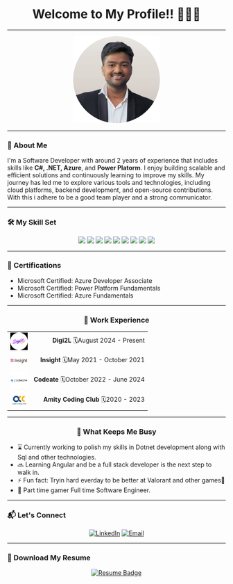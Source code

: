 <div align="center">
  <h1>Welcome to My Profile!! 🧑🏻‍💻</h1>
</div>

---

<div align="center">
  <img src="https://github.com/iamshubh22/iamshubh22/blob/main/Shubh%20Circle.jpeg" width="200" height="200"/><br>
</div>

---

### 👋 About Me
I'm a Software Developer with around 2 years of experience that includes skills like **C#, .NET, Azure**, and **Power Platorm**. I enjoy building scalable and efficient solutions and continuously learning to improve my skills. My journey has led me to explore various tools and technologies, including cloud platforms, backend development, and open-source contributions. With this i adhere to be a good team player and a strong communicator. 

---

### 🛠️ My Skill Set
<p align="center">  
  <img src="https://img.shields.io/badge/dotnet-%23F05033?style=for-the-badge&logo=.NET&logoColor=white"/>
  <img src="https://img.shields.io/badge/C Sharp-3670A0?style=for-the-badge&logoColor=white"/>
  <img src="https://img.shields.io/badge/SQL-%2300C4CC.svg?style=for-the-badge&logo=mysql&logoColor=white"/>
  <img src="https://img.shields.io/badge/Database-%23F05033.svg?style=for-the-badge&logoColor=white"/>
  <img src="https://img.shields.io/badge/git-3670A0?style=for-the-badge&logo=git&logoColor=white"/>
  <img src="https://img.shields.io/badge/Canva-%2300C4CC.svg?style=for-the-badge&logo=Canva&logoColor=white"/>
  <img src="https://img.shields.io/badge/azure-%23F05033.svg?style=for-the-badge&logo=icloud&logoColor=white"/>
  <img src="https://img.shields.io/badge/java-3670A0?style=for-the-badge&logoColor=ffdd54"/>
  <img src="https://img.shields.io/badge/Power Platform-%2300C4CC.svg?style=for-the-badge&logoColor=white"/>
</p>

---

### 📜 Certifications
- Microsoft Certified: Azure Developer Associate
- Microsoft Certified: Power Platform Fundamentals
- Microsoft Certified: Azure Fundamentals

---

<div align="center">
  <h3>💼 Work Experience</h3>
  
  <table>
    <tr>
      <td align="left">
        <a href="https://www.linkedin.com/company/digi2l1/posts/?feedView=all">
        <img src="https://github.com/iamshubh22/iamshubh22/blob/main/Digi2L.png" alt="Digi2L" width="40" height="40" style="vertical-align: middle;"/> 
        </a>
      </td>
      <td align="right">
      <strong>Digi2L</strong> 🗓️August 2024 - Present
      </td>
      </tr>
      <tr>
      <td align="left">
        <a href="https://www.linkedin.com/company/insight/posts/?feedView=all">
        <img src="https://github.com/iamshubh22/iamshubh22/blob/main/Insight.jpg" alt="Insight Enterprises" width="40" height="40" style="vertical-align: middle;"/> 
        </a>
      </td>
      <td align="right">
      <strong>Insight</strong>  🗓️May 2021 - October 2021
      </td>
    </tr>
    <tr>
      <td align="left">
        <a href="https://www.linkedin.com/company/codeate-connect/posts/?feedView=all">
        <img src="https://github.com/iamshubh22/iamshubh22/blob/main/Codeate.jpg" alt="Codeate" width="40" height="40" style="vertical-align: middle;"/> 
        </a>
      </td>
      <td align="right">
      <strong>Codeate</strong>  🗓️October 2022 - June 2024
      </td>
    </tr>
    <tr>
      <td align="left">
        <a href="https://www.linkedin.com/company/amity-coding-club/posts/?feedView=all">
        <img src="https://github.com/iamshubh22/iamshubh22/blob/main/ACC.jpg" alt="ACC" width="40" height="40" style="vertical-align: middle;"/> 
        </a>
      </td>
      <td align="right">
      <strong>Amity Coding Club</strong>  🗓️2020 - 2023
      </td>
    </tr>
  </table>
</div>


---

<div>
  <h3 align="center">🌟 What Keeps Me Busy</h3>
  <ul>
    <li>⌛ Currently working to polish my skills in Dotnet development along with Sql and other technologies.</li>
    <li>🔜 Learning Angular and be a full stack developer is the next step to walk in.</li>
    <li>⚡ Fun fact: Tryin hard everday to be better at Valorant and other games🥺</li>
    <li>👀 Part time gamer Full time Software Engineer. 
  </ul>
</div>

---

### 📬 Let's Connect
<div align="center">
  <a href="https://www.linkedin.com/in/shubhkant-dwivedi-4653b2176/"><img src="https://img.shields.io/badge/LinkedIn-blue?style=for-the-badge&logo=linkedin&logoColor=white" alt="LinkedIn"/></a>
  <a href="mailto:shubhdwivedimi@gmail.com"><img src="https://img.shields.io/badge/Email-D14836?style=for-the-badge&logo=gmail&logoColor=white" alt="Email"/></a>
</div>

---

### 📄 Download My Resume

<p align="center">
  <a href="#" download>
    <img src="https://img.shields.io/badge/Download%20Resume-PDF-red?style=for-the-badge&logo=adobe&logoColor=white" alt="Resume Badge"/>
  </a>
</p>
